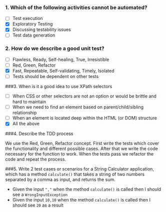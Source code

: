 ### 1. Which of the following activities cannot be automated?
- [ ] Test execution
- [x] Exploratory Testing
- [x] Discussing testability issues
- [ ] Test data generation

### 2. How do we describe a good unit test?
- [ ] Flawless, Ready, Self-healing, True, Irresistible
- [ ] Red, Green, Refactor
- [x] Fast, Repeatable, Self-validating, Timely, Isolated
- [ ] Tests should be dependent on other tests

###3. When is it a good idea to use XPath selectors
- [ ] When CSS or other selectors are not an option or would be brittle and hard to maintain
- [ ] When we need to find an element based on parent/child/sibling relationship
- [ ] When an element is located deep within the HTML (or DOM) structure
- [x] All the above

###4. Describe the TDD process

We use the Red, Green, Refactor concept. First write the tests which cover the functionality
and different possible cases. After that we write the code necessary for the function to work.
When the tests pass we refactor the code and repeat the process.

###5. Write 2 test cases or scenarios for a String Calculator application, which has a method `calculate()` that takes a string of two numbers separated by a comma as input, and returns the sum.

- Given the input `","` when the method `calculate()` is called then I should see a `WrongInputException`
- Given the input `10,10` when the method `calculate()` is called then I should see `20` as a result